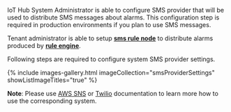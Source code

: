 
IoT Hub System Administrator is able to configure SMS provider that will be used to distribute SMS messages about alarms.
This configuration step is required in production environments if you plan to use SMS messages. 
  
Tenant administrator is able to setup [**sms rule node**](/docs/{{docsPrefix}}user-guide/rule-engine-2-0/external-nodes/#send-sms-node) to distribute alarms produced by [**rule engine**](/docs/{{docsPrefix}}user-guide/rule-engine-2-0/re-getting-started/).  

Following steps are required to configure system SMS provider settings.

{% include images-gallery.html imageCollection="smsProviderSettings" showListImageTitles="true" %}

**Note**: Please use [AWS SNS](https://docs.aws.amazon.com/sns/latest/dg/sms_publish-to-phone.html) or [Twilio](https://www.twilio.com/docs/{{docsPrefix}}sms) documentation to learn more how to use the corresponding system. 